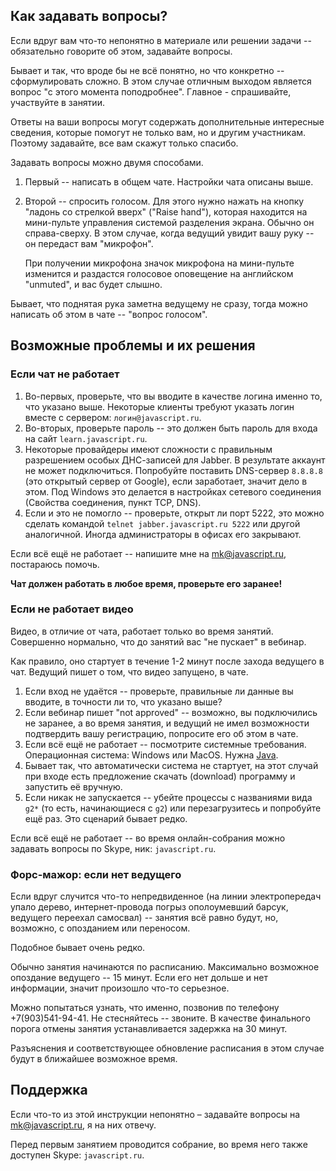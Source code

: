 
## Как задавать вопросы?

Если вдруг вам что-то непонятно в материале или решении задачи -- обязательно говорите об этом, задавайте вопросы.

Бывает и так, что вроде бы не всё понятно, но что конкретно -- сформулировать сложно.
В этом случае отличным выходом является вопрос "с этого момента поподробнее". Главное - спрашивайте, участвуйте в занятии.

Ответы на ваши вопросы могут содержать дополнительные интересные сведения, которые помогут не только вам, но и другим участникам.
Поэтому задавайте, все вам скажут только спасибо.

Задавать вопросы можно двумя способами.

1. Первый -- написать в общем чате. Настройки чата описаны выше.
2. Второй -- спросить голосом.
Для этого нужно нажать на кнопку "ладонь со стрелкой вверх" ("Raise hand"), которая находится на мини-пульте управления системой разделения экрана.
Обычно он справа-сверху. В этом случае, когда ведущий увидит вашу руку -- он передаст вам "микрофон".

    При получении микрофона значок микрофона на мини-пульте изменится и раздастся голосовое оповещение на английском "unmuted", и вас будет слышно.

Бывает, что поднятая рука заметна ведущему не сразу, тогда можно написать об этом в чате -- "вопрос голосом".

## Возможные проблемы и их решения

### Если чат не работает

1. Во-первых, проверьте, что вы вводите в качестве логина именно то, что указано выше. Некоторые клиенты требуют указать логин вместе с сервером: `логин@javascript.ru`.
2. Во-вторых, проверьте пароль -- это должен быть пароль для входа на сайт `learn.javascript.ru`.
3. Некоторые провайдеры имеют сложности с правильным разрешением особых ДНС-записей для Jabber.
В результате аккаунт не может подключиться.
Попробуйте поставить DNS-сервер `8.8.8.8` (это открытый сервер от Google), если заработает, значит дело в этом.
Под Windows это делается в настройках сетевого соединения (Свойства соединения, пункт TCP, DNS).
4. Если и это не помогло -- проверьте, открыт ли порт 5222, это можно сделать командой `telnet jabber.javascript.ru 5222` или другой аналогичной. Иногда администраторы в офисах его закрывают.

Если всё ещё не работает  -- напишите мне на <a href="mailto:mk@javascript.ru">mk@javascript.ru</a>, постараюсь помочь.

**Чат должен работать в любое время, проверьте его заранее!**

### Если не работает видео

Видео, в отличие от чата, работает только во время занятий. Совершенно нормально, что до занятий вас "не пускает" в вебинар.

Как правило, оно стартует в течение 1-2 минут после захода ведущего в чат. Ведущий пишет о том, что видео запущено, в чате.

1. Если вход не удаётся -- проверьте, правильные ли данные вы вводите, в точности ли то, что указано выше?
2. Если вебинар пишет "not approved" -- возможно, вы подключились не заранее, а во время занятия, и ведущий не имел возможности подтвердить вашу регистрацию, попросите его об этом в чате.
3. Если всё ещё не работает -- посмотрите системные требования. Операционная система: Windows или MacOS. Нужна <a href="http://java.com/ru/download/index.jsp">Java</a>.
4. Бывает так, что автоматически система не стартует, на этот случай при входе есть предложение скачать (download) программу и запустить её вручную.
5. Если никак не запускается -- убейте процессы с названиями вида `g2*` (то есть, начинающиеся с `g2`) или перезагрузитесь и попробуйте ещё раз. Это сценарий бывает редко.

Если всё ещё не работает -- во время онлайн-собрания можно задавать вопросы по Skype, ник: `javascript.ru`.

### Форс-мажор: если нет ведущего

Если вдруг случится что-то непредвиденное (на линии электропередач упало дерево, интернет-провода погрыз ополоумевший барсук, ведущего переехал самосвал) -- занятия всё равно будут,
но, возможно, с опозданием или переносом.

Подобное бывает очень редко.

Обычно занятия начинаются по расписанию. Максимально возможное опоздание ведущего -- 15 минут.
Если его нет дольше и нет информации, значит произошло что-то серьезное.

Можно попытаться узнать, что именно, позвонив по телефону +7(903)541-94-41. Не стесняйтесь -- звоните.
В качестве финального порога отмены занятия устанавливается задержка на 30 минут.

Разъяснения и соответствующее обновление расписания в этом случае будут в ближайшее возможное время.

## Поддержка

Если что-то из этой инструкции непонятно – задавайте вопросы на <a href="mailto:mk@javascript.ru">mk@javascript.ru</a>, я на них отвечу.

Перед первым занятием проводится собрание, во время него также доступен Skype: `javascript.ru`.
